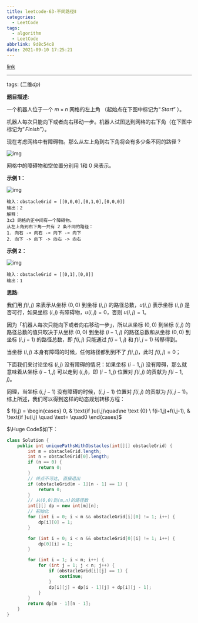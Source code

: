 ```yaml
---
title: leetcode-63-不同路径Ⅱ
categories:
  - LeetCode
tags:
  - algorithm
  - LeetCode
abbrlink: 9d8c54c8
date: 2021-09-10 17:25:21
---
```


[link](https://leetcode-cn.com/problems/unique-paths-ii/)

<hr/>

tags: (二维$dp$)

**题目描述:**

一个机器人位于一个 $m \times n$ 网格的左上角 （起始点在下图中标记为$“Start”$ ）。

机器人每次只能向下或者向右移动一步。机器人试图达到网格的右下角（在下图中标记为$“Finish”$）。

现在考虑网格中有障碍物。那么从左上角到右下角将会有多少条不同的路径？

![img](https://gitee.com/cao_ziqiang/img/raw/master/20210910172735.png)

网格中的障碍物和空位置分别用 $1$和 $0$ 来表示。

**示例 1：**

![img](https://gitee.com/cao_ziqiang/img/raw/master/20210910172807.jpeg)

```
输入：obstacleGrid = [[0,0,0],[0,1,0],[0,0,0]]
输出：2
解释：
3x3 网格的正中间有一个障碍物。
从左上角到右下角一共有 2 条不同的路径：
1. 向右 -> 向右 -> 向下 -> 向下
2. 向下 -> 向下 -> 向右 -> 向右
```

**示例 2：**

![img](https://gitee.com/cao_ziqiang/img/raw/master/20210910172827.jpeg)

```
输入：obstacleGrid = [[0,1],[0,0]]
输出：1
```

**思路:**

我们用 $f(i, j)$ 来表示从坐标 $(0, 0)$ 到坐标 $(i,j)$ 的路径总数，$u(i,j)$ 表示坐标 $(i,j)$ 是否可行，如果坐标 $(i,j)$ 有障碍物，$u(i,j)=0$，否则 $u(i, j) = 1$。

因为「机器人每次只能向下或者向右移动一步」，所以从坐标 $(0,0)$ 到坐标 $(i,j)$ 的路径总数的值只取决于从坐标 $(0, 0)$ 到坐标 $(i−1,j)$ 的路径总数和从坐标 $(0,0)$ 到坐标 $(i,j−1)$ 的路径总数，即 $f(i,j)$ 只能通过 $f(i−1,j)$ 和 $f(i, j - 1)$ 转移得到。

当坐标 $(i,j)$ 本身有障碍的时候，任何路径都到到不了 $f(i,j)$，此时 $f(i, j) = 0$；

下面我们来讨论坐标 $(i, j)$ 没有障碍的情况：如果坐标 $(i−1,j)$ 没有障碍，那么就意味着从坐标 $(i−1,j)$ 可以走到 $(i,j)$，即 $(i−1,j)$ 位置对 $f(i,j)$ 的贡献为 $f(i−1,j)$。

同理，当坐标 $(i,j−1)$ 没有障碍的时候，$(i,j−1)$ 位置对 $f(i,j)$ 的贡献为 $f(i,j−1)$。综上所述，我们可以得到这样的动态规划转移方程：

$ f(i,j) = \begin{cases} 0, & \text{if  }u(i,j)\quad\ne \text {0} \\ f(i-1,j)+f(i,j-1), & \text{if }u(i,j) \quad \text= \quad0 \end{cases}$

$\Huge Code$如下：

```java
class Solution {
    public int uniquePathsWithObstacles(int[][] obstacleGrid) {
        int m = obstacleGrid.length;
        int n = obstacleGrid[0].length;
        if (n == 0) {
            return 0;
        }
        // 终点不可达, 直接退出
        if (obstacleGrid[m - 1][n - 1] == 1) {
            return 0;
        }
        // 从(0,0)到(m,n)的路径数
        int[][] dp = new int[m][n];
        // 初始化
        for (int i = 0; i < m && obstacleGrid[i][0] != 1; i++) {
            dp[i][0] = 1;
        }

        for (int i = 0; i < n && obstacleGrid[0][i] != 1; i++) {
            dp[0][i] = 1;
        }

        for (int i = 1; i < m; i++) {
            for (int j = 1; j < n; j++) {
                if (obstacleGrid[i][j] == 1) {
                    continue;
                }
                dp[i][j] = dp[i - 1][j] + dp[i][j - 1];
            }
        }
        return dp[m - 1][n - 1];
    }
}
```

